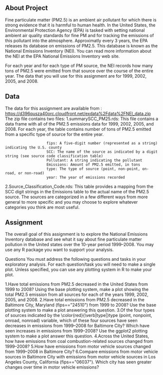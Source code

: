 ## About Project
Fine particulate matter (PM2.5) is an ambient air pollutant for which there is strong evidence that it is harmful to human health. In the United States, 
the Environmental Protection Agency (EPA) is tasked with setting national ambient air quality standards for fine PM and for tracking the emissions of this
pollutant into the atmosphere. Approximatly every 3 years, the EPA releases its database on emissions of PM2.5. This database is known as the National 
Emissions Inventory (NEI). You can read more information about the NEI at the EPA National Emissions Inventory web site.

For each year and for each type of PM source, the NEI records how many tons of PM2.5 were emitted from that source over the course of the entire year. The 
data that you will use for this assignment are for 1999, 2002, 2005, and 2008.

## Data
The data for this assignment are available from : https://d396qusza40orc.cloudfront.net/exdata%2Fdata%2FNEI_data.zip
The zip file contains two files:
1.summarySCC_PM25.rds: This file contains a data frame with all of the PM2.5 emissions data for 1999, 2002, 2005, and 2008. For each year, the table contains 
                       number of tons of PM2.5 emitted from a specific type of source for the entire year.
					   
					   fips: A five-digit number (represented as a string) indicating the U.S. county 
					   SCC: The name of the source as indicated by a digit string (see source code classification table)
                       Pollutant: A string indicating the pollutant
                       Emissions: Amount of PM2.5 emitted, in tons
                       type: The type of source (point, non-point, on-road, or non-road)
                       year: The year of emissions recorded
					   
2.Source_Classification_Code.rds: This table provides a mapping from the SCC digit strings in the Emissions table to the actual name of the PM2.5 source. 
                                  The sources are categorized in a few different ways from more general to more specific and you may choose to explore whatever 
								  categories you think are most useful.
								  
## Assignment
The overall goal of this assignment is to explore the National Emissions Inventory database and see what it say about fine particulate matter pollution in the 
United states over the 10-year period 1999–2008. You may use any R package you want to support your analysis.

Questions
You must address the following questions and tasks in your exploratory analysis. For each question/task you will need to make a single plot. Unless specified, 
you can use any plotting system in R to make your plot.

1.Have total emissions from PM2.5 decreased in the United States from 1999 to 2008? Using the base plotting system, make a plot showing the total PM2.5 emission
  from all sources for each of the years 1999, 2002, 2005, and 2008.
2.Have total emissions from PM2.5 decreased in the Baltimore City, Maryland (fips=="24510") from 1999 to 2008? Use the base plotting system to make a plot answering 
  this question.
3.Of the four types of sources indicated by the \color{red}{\verb|type|}type (point, nonpoint, onroad, nonroad) variable, which of these four sources have seen 
  decreases in emissions from 1999–2008 for Baltimore City? Which have seen increases in emissions from 1999–2008? Use the ggplot2 plotting system to make a 
  plot answer this question.
4.Across the United States, how have emissions from coal combustion-related sources changed from 1999–2008?
5.How have emissions from motor vehicle sources changed from 1999–2008 in Baltimore City?
6.Compare emissions from motor vehicle sources in Baltimore City with emissions from motor vehicle sources in Los Angeles County, California (fips=="06037"). 
  Which city has seen greater changes over time in motor vehicle emissions?